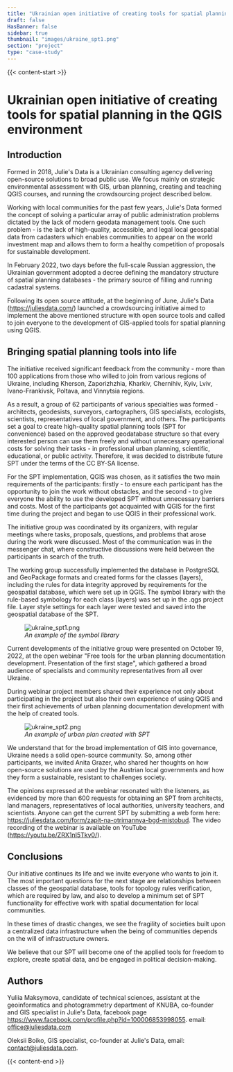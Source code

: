 ```yaml
---
title: "Ukrainian open initiative of creating tools for spatial planning in the QGIS environment"
draft: false
HasBanner: false
sidebar: true
thumbnail: "images/ukraine_spt1.png"
section: "project"
type: "case-study"
---
```

{{< content-start >}}

# Ukrainian open initiative of creating tools for spatial planning in the QGIS environment

## Introduction

Formed in 2018, Julie\'s Data is a Ukrainian consulting agency delivering open-source solutions to broad public use. We focus mainly on strategic environmental assessment with GIS, urban planning, creating and teaching QGIS courses, and running the crowdsourcing project described below.

Working with local communities for the past few years, Julie\'s Data formed the concept of solving a particular array of public administration problems dictated by the lack of modern geodata management tools. One such problem - is the lack of high-quality, accessible, and legal local geospatial data from cadasters which enables communities to appear on the world investment map and allows them to form a healthy competition of proposals for sustainable development.

In February 2022, two days before the full-scale Russian aggression, the Ukrainian government adopted a decree defining the mandatory structure of spatial planning databases - the primary source of filling and running cadastral systems.

Following its open source attitude, at the beginning of June, Julie\'s Data (<https://juliesdata.com/>) launched a crowdsourcing initiative aimed to implement the above mentioned structure with open source tools and called to join everyone to the development of GIS-applied tools for spatial planning using QGIS.

## Bringing spatial planning tools into life

The initiative received significant feedback from the community - more than 100 applications from those who willed to join from various regions of Ukraine, including Kherson, Zaporizhzhia, Kharkiv, Chernihiv, Kyiv, Lviv, Ivano-Frankivsk, Poltava, and Vinnytsia regions.

As a result, a group of 62 participants of various specialties was formed - architects, geodesists, surveyors, cartographers, GIS specialists, ecologists, scientists, representatives of local government, and others. The participants set a goal to create high-quality spatial planning tools (SPT for convenience) based on the approved geodatabase structure so that every interested person can use them freely and without unnecessary operational costs for solving their tasks - in professional urban planning, scientific, educational, or public activity. Therefore, it was decided to distribute future SPT under the terms of the CC BY-SA license.

For the SPT implementation, QGIS was chosen, as it satisfies the two main requirements of the participants: firstly - to ensure each participant has the opportunity to join the work without obstacles, and the second - to give everyone the ability to use the developed SPT without unnecessary barriers and costs. Most of the participants got acquainted with QGIS for the first time during the project and began to use QGIS in their professional work.

The initiative group was coordinated by its organizers, with regular meetings where tasks, proposals, questions, and problems that arose during the work were discussed. Most of the communication was in the messenger chat, where constructive discussions were held between the participants in search of the truth.

The working group successfully implemented the database in PostgreSQL and GeoPackage formats and created forms for the classes (layers), including the rules for data integrity approved by requirements for the geospatial database, which were set up in QGIS. The symbol library with the rule-based symbology for each class (layers) was set up in the .qgs project file. Layer style settings for each layer were tested and saved into the geospatial database of the SPT.

<figure>
<img src="../images/ukraine_spt1.png" class="align-left" alt="ukraine_spt1.png" />
<figcaption><em>An example of the symbol library</em></figcaption>
</figure>

Current developments of the initiative group were presented on October 19, 2022, at the open webinar \"Free tools for the urban planning documentation development. Presentation of the first stage\", which gathered a broad audience of specialists and community representatives from all over Ukraine.

During webinar project members shared their experience not only about participating in the project but also their own experience of using QGIS and their first achievements of urban planning documentation development with the help of created tools.

<figure>
<img src="../images/ukraine_spt2.png" class="align-left" alt="ukraine_spt2.png" />
<figcaption><em>An example of urban plan created with SPT</em></figcaption>
</figure>

We understand that for the broad implementation of GIS into governance, Ukraine needs a solid open-source community. So, among other participants, we invited Anita Grazer, who shared her thoughts on how open-source solutions are used by the Austrian local governments and how they form a sustainable, resistant to challenges society.

The opinions expressed at the webinar resonated with the listeners, as evidenced by more than 600 requests for obtaining an SPT from architects, land managers, representatives of local authorities, university teachers, and scientists. Anyone can get the current SPT by submitting a web form here: <https://juliesdata.com/form/zapit-na-otrimannya-bgd-mistobud>. The video recording of the webinar is available on YouTube (<https://youtu.be/ZRX1nI5Tkv0/>).

## Conclusions

Our initiative continues its life and we invite everyone who wants to join it. The most important questions for the next stage are relationships between classes of the geospatial database, tools for topology rules verification, which are required by law, and also to develop a minimum set of SPT functionality for effective work with spatial documentation for local communities.

In these times of drastic changes, we see the fragility of societies built upon a centralized data infrastructure when the being of communities depends on the will of infrastructure owners.

We believe that our SPT will become one of the applied tools for freedom to explore, create spatial data, and be engaged in political decision-making.

## Authors

Yuliia Maksymova, candidate of technical sciences, assistant at the geoinformatics and photogrammetry department of KNUBA, co-founder and GIS specialist in Julie\'s Data, facebook page <https://www.facebook.com/profile.php?id=100006853998055>. email: <office@juliesdata.com>

Oleksii Boiko, GIS specialist, co-founder at Julie\'s Data, email: <contact@juliesdata.com>.

{{< content-end >}}
